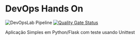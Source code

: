 # DevOps Hands On


![DevOpsLab Pipeline](https://github.com/Allanfers/labdevops-experience/actions/workflows/pipeline.yml/badge.svg) [![Quality Gate Status](https://sonarcloud.io/api/project_badges/measure?project=Allanfers_labdevops-experience&metric=alert_status)](https://sonarcloud.io/summary/new_code?id=Allanfers_labdevops-experience)





Aplicação Simples em Python/Flask com teste usando Unittest


